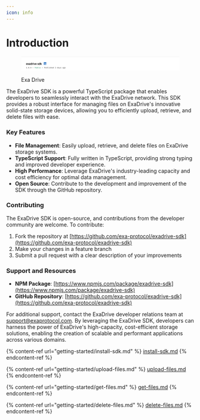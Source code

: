 ```yaml
---
icon: info
---
```


# Introduction

<figure><img src=".gitbook/assets/Screenshot 2024-09-11 at 7.59.39 PM.png" alt=""><figcaption><p>Exa Drive</p></figcaption></figure>

The ExaDrive SDK is a powerful TypeScript package that enables developers to seamlessly interact with the ExaDrive network. This SDK provides a robust interface for managing files on ExaDrive's innovative solid-state storage devices, allowing you to efficiently upload, retrieve, and delete files with ease.

### Key Features

* **File Management**: Easily upload, retrieve, and delete files on ExaDrive storage systems.
* **TypeScript Support**: Fully written in TypeScript, providing strong typing and improved developer experience.
* **High Performance**: Leverage ExaDrive's industry-leading capacity and cost efficiency for optimal data management.
* **Open Source**: Contribute to the development and improvement of the SDK through the GitHub repository.



### Contributing

The ExaDrive SDK is open-source, and contributions from the developer community are welcome. To contribute:

1. Fork the repository at [https://github.com/exa-protocol/exadrive-sdk](https://github.com/exa-protocol/exadrive-sdk)
2. Make your changes in a feature branch
3. Submit a pull request with a clear description of your improvements



### Support and Resources

* **NPM Package**: [https://www.npmjs.com/package/exadrive-sdk](https://www.npmjs.com/package/exadrive-sdk)
* **GitHub Repository**: [https://github.com/exa-protocol/exadrive-sdk](https://github.com/exa-protocol/exadrive-sdk)

For additional support, contact the ExaDrive developer relations team at support@exaprotocol.com. By leveraging the ExaDrive SDK, developers can harness the power of ExaDrive's high-capacity, cost-efficient storage solutions, enabling the creation of scalable and performant applications across various domains.

{% content-ref url="getting-started/install-sdk.md" %}
[install-sdk.md](getting-started/install-sdk.md)
{% endcontent-ref %}

{% content-ref url="getting-started/upload-files.md" %}
[upload-files.md](getting-started/upload-files.md)
{% endcontent-ref %}

{% content-ref url="getting-started/get-files.md" %}
[get-files.md](getting-started/get-files.md)
{% endcontent-ref %}

{% content-ref url="getting-started/delete-files.md" %}
[delete-files.md](getting-started/delete-files.md)
{% endcontent-ref %}

